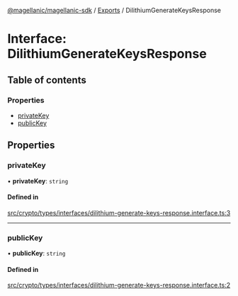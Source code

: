 [@magellanic/magellanic-sdk](../README.md) / [Exports](../modules.md) / DilithiumGenerateKeysResponse

# Interface: DilithiumGenerateKeysResponse

## Table of contents

### Properties

- [privateKey](DilithiumGenerateKeysResponse.md#privatekey)
- [publicKey](DilithiumGenerateKeysResponse.md#publickey)

## Properties

### privateKey

• **privateKey**: `string`

#### Defined in

[src/crypto/types/interfaces/dilithium-generate-keys-response.interface.ts:3](https://gitlab.com/magellanic/platform/magellanic-ciem/magellanic-ciem-sdk/-/blob/3ca1172/src/crypto/types/interfaces/dilithium-generate-keys-response.interface.ts#L3)

___

### publicKey

• **publicKey**: `string`

#### Defined in

[src/crypto/types/interfaces/dilithium-generate-keys-response.interface.ts:2](https://gitlab.com/magellanic/platform/magellanic-ciem/magellanic-ciem-sdk/-/blob/3ca1172/src/crypto/types/interfaces/dilithium-generate-keys-response.interface.ts#L2)
